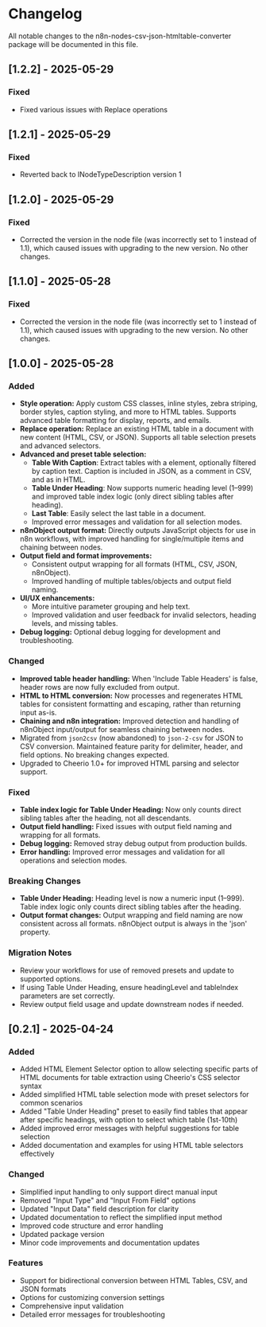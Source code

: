 # Changelog

All notable changes to the n8n-nodes-csv-json-htmltable-converter package will be documented in this file.

## [1.2.2] - 2025-05-29

### Fixed
- Fixed various issues with Replace operations


## [1.2.1] - 2025-05-29

### Fixed
- Reverted back to INodeTypeDescription version 1


## [1.2.0] - 2025-05-29

### Fixed
- Corrected the version in the node file (was incorrectly set to 1 instead of 1.1), which caused issues with upgrading to the new version. No other changes.


## [1.1.0] - 2025-05-28

### Fixed
- Corrected the version in the node file (was incorrectly set to 1 instead of 1.1), which caused issues with upgrading to the new version. No other changes.

## [1.0.0] - 2025-05-28

### Added
- **Style operation:** Apply custom CSS classes, inline styles, zebra striping, border styles, caption styling, and more to HTML tables. Supports advanced table formatting for display, reports, and emails.
- **Replace operation:** Replace an existing HTML table in a document with new content (HTML, CSV, or JSON). Supports all table selection presets and advanced selectors.
- **Advanced and preset table selection:**
  - **Table With Caption**: Extract tables with a <caption> element, optionally filtered by caption text. Caption is included in JSON, as a comment in CSV, and as <caption> in HTML.
  - **Table Under Heading**: Now supports numeric heading level (1–999) and improved table index logic (only direct sibling tables after heading).
  - **Last Table**: Easily select the last table in a document.
  - Improved error messages and validation for all selection modes.
- **n8nObject output format:** Directly outputs JavaScript objects for use in n8n workflows, with improved handling for single/multiple items and chaining between nodes.
- **Output field and format improvements:**
  - Consistent output wrapping for all formats (HTML, CSV, JSON, n8nObject).
  - Improved handling of multiple tables/objects and output field naming.
- **UI/UX enhancements:**
  - More intuitive parameter grouping and help text.
  - Improved validation and user feedback for invalid selectors, heading levels, and missing tables.
- **Debug logging:** Optional debug logging for development and troubleshooting.

### Changed
- **Improved table header handling:** When 'Include Table Headers' is false, header rows are now fully excluded from output.
- **HTML to HTML conversion:** Now processes and regenerates HTML tables for consistent formatting and escaping, rather than returning input as-is.
- **Chaining and n8n integration:** Improved detection and handling of n8nObject input/output for seamless chaining between nodes.
- Migrated from `json2csv` (now abandoned) to `json-2-csv` for JSON to CSV conversion. Maintained feature parity for delimiter, header, and field options. No breaking changes expected.
- Upgraded to Cheerio 1.0+ for improved HTML parsing and selector support.

### Fixed
- **Table index logic for Table Under Heading:** Now only counts direct sibling tables after the heading, not all descendants.
- **Output field handling:** Fixed issues with output field naming and wrapping for all formats.
- **Debug logging:** Removed stray debug output from production builds.
- **Error handling:** Improved error messages and validation for all operations and selection modes.

### Breaking Changes
- **Table Under Heading:** Heading level is now a numeric input (1–999). Table index logic only counts direct sibling tables after the heading.
- **Output format changes:** Output wrapping and field naming are now consistent across all formats. n8nObject output is always in the 'json' property.

### Migration Notes
- Review your workflows for use of removed presets and update to supported options.
- If using Table Under Heading, ensure headingLevel and tableIndex parameters are set correctly.
- Review output field usage and update downstream nodes if needed.

## [0.2.1] - 2025-04-24

### Added
- Added HTML Element Selector option to allow selecting specific parts of HTML documents for table extraction using Cheerio's CSS selector syntax
- Added simplified HTML table selection mode with preset selectors for common scenarios
- Added "Table Under Heading" preset to easily find tables that appear after specific headings, with option to select which table (1st-10th)
- Added improved error messages with helpful suggestions for table selection
- Added documentation and examples for using HTML table selectors effectively

### Changed
- Simplified input handling to only support direct manual input
- Removed "Input Type" and "Input From Field" options
- Updated "Input Data" field description for clarity
- Updated documentation to reflect the simplified input method
- Improved code structure and error handling
- Updated package version
- Minor code improvements and documentation updates

### Features
- Support for bidirectional conversion between HTML Tables, CSV, and JSON formats
- Options for customizing conversion settings
- Comprehensive input validation
- Detailed error messages for troubleshooting
